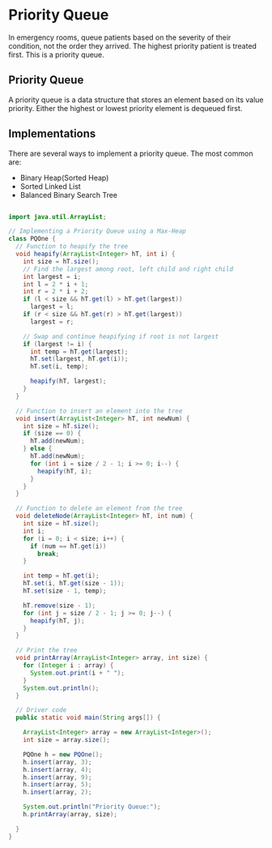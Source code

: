 # Priority Queue 
In emergency rooms, queue patients based on the severity of their condition, not the order they arrived.
The highest priority patient is treated first. This is a priority queue.

## Priority Queue 
A priority queue is a data structure that stores an element based on its value priority. Either the highest or lowest priority element is dequeued first.


## Implementations
There are several ways to implement a priority queue. The most common are:
- Binary Heap(Sorted Heap)
- Sorted Linked List
- Balanced Binary Search Tree


```java

import java.util.ArrayList;

// Implementing a Priority Queue using a Max-Heap
class PQOne {
  // Function to heapify the tree
  void heapify(ArrayList<Integer> hT, int i) {
    int size = hT.size();
    // Find the largest among root, left child and right child
    int largest = i;
    int l = 2 * i + 1;
    int r = 2 * i + 2;
    if (l < size && hT.get(l) > hT.get(largest))
      largest = l;
    if (r < size && hT.get(r) > hT.get(largest))
      largest = r;

    // Swap and continue heapifying if root is not largest
    if (largest != i) {
      int temp = hT.get(largest);
      hT.set(largest, hT.get(i));
      hT.set(i, temp);

      heapify(hT, largest);
    }
  }

  // Function to insert an element into the tree
  void insert(ArrayList<Integer> hT, int newNum) {
    int size = hT.size();
    if (size == 0) {
      hT.add(newNum);
    } else {
      hT.add(newNum);
      for (int i = size / 2 - 1; i >= 0; i--) {
        heapify(hT, i);
      }
    }
  }

  // Function to delete an element from the tree
  void deleteNode(ArrayList<Integer> hT, int num) {
    int size = hT.size();
    int i;
    for (i = 0; i < size; i++) {
      if (num == hT.get(i))
        break;
    }

    int temp = hT.get(i);
    hT.set(i, hT.get(size - 1));
    hT.set(size - 1, temp);

    hT.remove(size - 1);
    for (int j = size / 2 - 1; j >= 0; j--) {
      heapify(hT, j);
    }
  }

  // Print the tree
  void printArray(ArrayList<Integer> array, int size) {
    for (Integer i : array) {
      System.out.print(i + " ");
    }
    System.out.println();
  }

  // Driver code
  public static void main(String args[]) {

    ArrayList<Integer> array = new ArrayList<Integer>();
    int size = array.size();

    PQOne h = new PQOne();
    h.insert(array, 3);
    h.insert(array, 4);
    h.insert(array, 9);
    h.insert(array, 5);
    h.insert(array, 2);

    System.out.println("Priority Queue:");
    h.printArray(array, size);

  }
}
```
